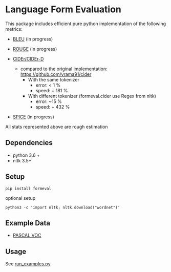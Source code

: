 # Language Form Evaluation

This package includes efficient pure python implementation of the following metrics:

* [BLEU](https://www.aclweb.org/anthology/P02-1040.pdf) (in progress)
* [ROUGE](https://www.aclweb.org/anthology/W04-1013.pdf) (in progress)  
* [CIDEr/CIDEr-D](https://arxiv.org/pdf/1411.5726.pdf)
    * compared to the original implementation: https://github.com/vrama91/cider
      * With the same tokenizer
        * error: < 1 %
        * speed: + 181 %
      * With different tokenizer (formeval.cider use Regex from nltk)
        * error: ~15 %
        * speed: + 432 %
  
* [SPICE](https://arxiv.org/pdf/1607.08822.pdf) (in progress)

All stats represented above are rough estimation

## Dependencies

* python 3.6 +
* nltk 3.5+

## Setup

    pip install formeval

optional setup

    python3 -c 'import nltk; nltk.download("wordnet")'

## Example Data

* [PASCAL VOC](http://host.robots.ox.ac.uk/pascal/VOC/)

## Usage

See [run_examples.py](https://github.com/sudongqi/lfeval/blob/main/run_examples.py)